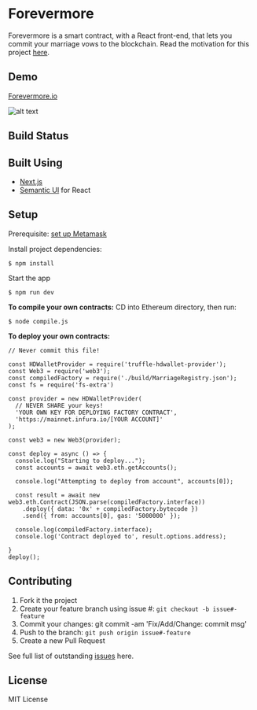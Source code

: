 # Forevermore
Forevermore is a smart contract, with a React front-end, that lets you commit your marriage vows to the blockchain. Read the motivation for this project [here](https://medium.com/@nicolezhu/why-we-committed-our-marriage-vows-to-the-blockchain-3b7c640b5927). 

## Demo
[Forevermore.io](https://forevermore.io)

![alt text](https://user-images.githubusercontent.com/23445933/42493947-ff34cd6a-8448-11e8-828f-260d3fba8b1c.gif)

## Build Status

## Built Using

 - [Next.js](https://nextjs.org/)
 - [Semantic UI](https://react.semantic-ui.com/) for React

## Setup
Prerequisite: [set up Metamask](https://www.cryptokitties.co/faq#Installing-MetaMask-your-digital-wallet) 

Install project dependencies:

    $ npm install

Start the app

    $ npm run dev

**To compile your own contracts:**
CD into Ethereum directory, then run: 

    $ node compile.js

**To deploy your own contracts:**

    // Never commit this file!
    
    const HDWalletProvider = require('truffle-hdwallet-provider');
    const Web3 = require('web3');
    const compiledFactory = require('./build/MarriageRegistry.json');
    const fs = require('fs-extra')
    
    const provider = new HDWalletProvider(
      // NEVER SHARE your keys!
      'YOUR OWN KEY FOR DEPLOYING FACTORY CONTRACT',
      'https://mainnet.infura.io/[YOUR ACCOUNT]'
    );
    
    const web3 = new Web3(provider);
    
    const deploy = async () => {
      console.log("Starting to deploy...");
      const accounts = await web3.eth.getAccounts();
    
      console.log("Attempting to deploy from account", accounts[0]);
    
      const result = await new web3.eth.Contract(JSON.parse(compiledFactory.interface))
        .deploy({ data: '0x' + compiledFactory.bytecode })
        .send({ from: accounts[0], gas: '5000000' });
    
      console.log(compiledFactory.interface);
      console.log('Contract deployed to', result.options.address);
    
    }
    deploy();

## Contributing

 1. Fork it the project
 2. Create your feature branch using issue #: `git checkout -b issue#-feature`
 3. Commit your changes: git commit -am 'Fix/Add/Change: commit msg'
 4. Push to the branch: `git push origin issue#-feature`
 5. Create a new Pull Request

See full list of outstanding [issues](https://github.com/nczhu/forevermore/issues) here.

## License
MIT License
